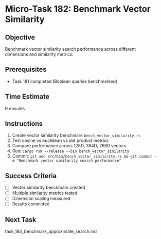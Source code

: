 # Micro-Task 182: Benchmark Vector Similarity

## Objective
Benchmark vector similarity search performance across different dimensions and similarity metrics.

## Prerequisites
- Task 181 completed (Boolean queries benchmarked)

## Time Estimate
9 minutes

## Instructions
1. Create vector similarity benchmark `bench_vector_similarity.rs`
2. Test cosine vs euclidean vs dot product metrics
3. Compare performance across 128D, 384D, 768D vectors
4. Run: `cargo run --release --bin bench_vector_similarity`
5. Commit: `git add src/bin/bench_vector_similarity.rs && git commit -m "Benchmark vector similarity search performance"`

## Success Criteria
- [ ] Vector similarity benchmark created
- [ ] Multiple similarity metrics tested
- [ ] Dimension scaling measured
- [ ] Results committed

## Next Task
task_183_benchmark_approximate_search.md